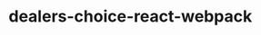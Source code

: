 # dealers-choice-react-webpack

<!-- Phase 0 PartA
   x setup install sequelize, pg, and express and nodemon as a dev dependency
   x add a server.js file
   x add a start:dev script which has nodemon call server.js
Phase 0 PartB
   x install webpack webpack-cli react react-dom babel-loader @babel/preset-react as dev dependencies
   x create a src/index.js file
   x use the following webpack.config.js file
Phase 1
   x add a backend data model and seed some data
Phase 2
    and a GET api route which will be used to on the front end to return all of your data
    example GET /api/your_model_name_pluralized_goes_here (ie things, people, pets, etc.. etc.)
    add a POST route which will randomly generate a new item (you can test this with curl)
Phase 3
    add a GET / route to return index.html
    make sure to add a static route so that the webpack generated file can be returned to the client
Phase 4
    setup a React application which will load the data from your backend route by making an axios call.
Phase 5
    add the ability for a user to insert an item by calling the POST route you created. Make sure the new item is displayed.
Phase 6
    deploy your application
Phase n+ (extra credit)
    add ability to delete data
    style your application
    add some tests -->
